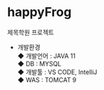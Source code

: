 # happyFrog
 제목학원 프로젝트<br>
- 개발환경<br>
◆ 개발언어 : JAVA 11<br> 
◆ DB : MYSQL<br>
◆ 개발툴 : VS CODE, IntelliJ<br>
◆ WAS : TOMCAT 9 
 
 
